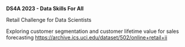 **DS4A 2023 - Data Skills For All**

Retail Challenge for Data Scientists

Exploring customer segmentation and customer lifetime value for sales forecasting
https://archive.ics.uci.edu/dataset/502/online+retail+ii

